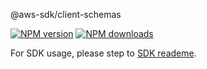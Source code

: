 @aws-sdk/client-schemas

[![NPM version](https://img.shields.io/npm/v/@aws-sdk/client-schemas/preview.svg)](https://www.npmjs.com/package/@aws-sdk/client-schemas)
[![NPM downloads](https://img.shields.io/npm/dm/@aws-sdk/client-schemas.svg)](https://www.npmjs.com/package/@aws-sdk/client-schemas)

For SDK usage, please step to [SDK reademe](https://github.com/aws/aws-sdk-js-v3).
